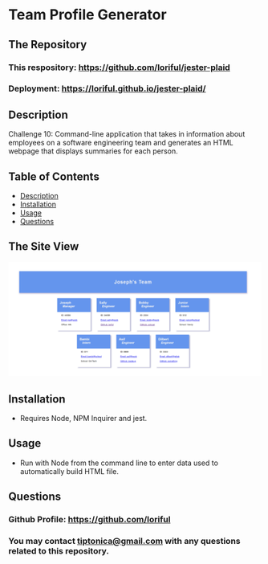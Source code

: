 # **Team Profile Generator**
  
## **The Repository**
### This respository:  https://github.com/loriful/jester-plaid

### Deployment:  https://loriful.github.io/jester-plaid/  
  
## **Description**
Challenge 10:  Command-line application that takes in information about employees on a software engineering team and generates an HTML webpage that displays summaries for each person.

 
## **Table of Contents**
- [Description](#description)
- [Installation](#installation)
- [Usage](#usage)
- [Questions](#questions)

## **The Site View**

<p align="center">
  <img src="./src/images/mock-up.png" alt="Web Page Mock-UP" >
</p>

## **Installation**
- Requires Node, NPM Inquirer and jest.
## **Usage**
- Run with Node from the command line to enter data used to automatically build HTML file.

## **Questions**
### Github Profile:  https://github.com/loriful

### You may contact tiptonica@gmail.com with any questions related to this repository.

  
  